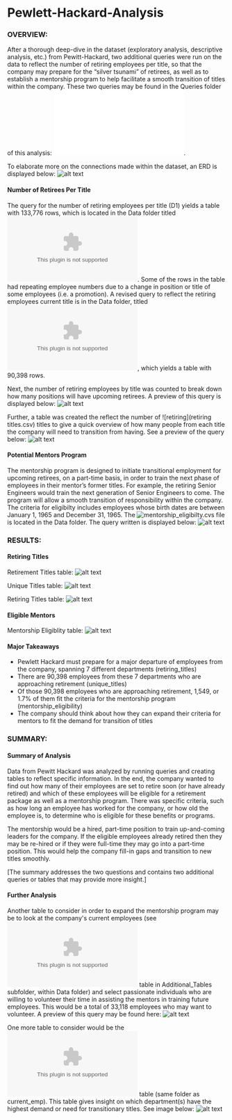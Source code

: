 # Pewlett-Hackard-Analysis

### OVERVIEW: 
After a thorough deep-dive in the dataset (exploratory analysis, descriptive analysis, etc.) from Pewitt-Hackard, two additional queries were run on the data to reflect the number of retiring employees per title, so that the company may prepare for the “silver tsunami” of retirees, as well as to establish a mentorship program to help facilitate a smooth transition of titles within the company. These two queries may be found in the Queries folder of this analysis: 
![Employee_Database_challenge.sql](Queries/Employee_Database_challenge.sql).

To elaborate more on the connections made within the dataset, an ERD is displayed below: 
![alt text](Images/EmployeeDB.png)

#### Number of Retirees Per Title
The query for the number of retiring employees per title (D1) yields a table with 133,776 rows, which is located in the Data folder titled 
![retirement_titles.csv](Data/retirement_titles.csv). Some of the rows in the table had repeating employee numbers due to a change in position or title of some employees (i.e. a promotion). A revised query to reflect the retiring employees current title is in the Data folder, titled ![unique_titles.csv](Data/unique_titles.csv), which yields a table with 90,398 rows. 

Next, the number of retiring employees by title was counted to break down how many positions will have upcoming retirees. A preview of this query is displayed below: 
![alt text](Images/retirees_per_title.png)

Further, a table was created the reflect the number of 
![retiring](retiring titles.csv) titles to give a quick overview of how many people from each title the company will need to transition from having. See a preview of the query below:
![alt text](Images/retiring_titles.png)

#### Potential Mentors Program
The mentorship program is designed to initiate transitional employment for upcoming retirees, on a part-time basis, in order to train the next phase of employees in their mentor’s former titles. For example, the retiring Senior Engineers would train the next generation of Senior Engineers to come. The program will allow a smooth transition of responsibility within the company. The criteria for eligibilty includes employees whose birth dates are between January 1, 1965 and December 31, 1965. The ![mentorship_eligibilty.cvs](Data/mentorship_eligibilty.cvs) file is located in the Data folder. The query written is displayed below:
![alt text](Images/eligible_mentors.png)

### RESULTS:
#### Retiring Titles
Retirement Titles table: 
![alt text](Images/retirement-titles-table.png)

Unique Titles table: 
![alt text](Images/unique-titles-table.png)

Retiring Titles table:
![alt text](Images/retiring-titles-table.png)

#### Eligible Mentors
Mentorship Eligiblity table:
![alt text](Images/eligible-mentors-table.png)

#### Major Takeaways
* Pewlett Hackard must prepare for a major departure of employees from the company, spanning 7 different departments (retiring_titles)
* There are 90,398 employees from these 7 departments who are approaching retirement (unique_titles)
* Of those 90,398 employees who are approaching retirement, 1,549, or 1.7% of them fit the criteria for the mentorship program (mentorship_eligibility)
* The company should think about how they can expand their criteria for mentors to fit the demand for transition of titles

### SUMMARY:
#### Summary of Analysis
Data from Pewitt Hackard was analyzed by running queries and creating tables to reflect specific information. In the end, the company wanted to find out how many of their employees are set to retire soon (or have already retired) and which of these employees will be eligible for a retirement package as well as a mentorship program. There was specific criteria, such as how long an employee has worked for the company, or how old the employee is, to determine who is eligible for these benefits or programs. 

The mentorship would be a hired, part-time position to train up-and-coming leaders for the company. If the eligible employees already retired then they may be re-hired or if they were full-time they may go into a part-time position. This would help the company fill-in gaps and transition to new titles smoothly.

[The summary addresses the two questions and contains two additional queries or tables that may provide more insight.]

#### Further Analysis
Another table to consider in order to expand the mentorship program may be to look at the company's current employees (see ![current_emp.csv](Data/Additional_Tables/current_emp.csv) table in Additional_Tables subfolder, within Data folder) and select passionate individuals who are willing to volunteer their time in assisting the mentors in training future employees. This would be a total of 33,118 employees who may want to volunteer. A preview of this query may be found here: 
![alt text](Images/current_emp.png)

One more table to consider would be the ![retirees_dept.csv](Data/Additional_Tables/retirees_dept.csv) table (same folder as current_emp). This table gives insight on which department(s) have the highest demand or need for transitionary titles. See image below: 
![alt text](Images/dept_demand.png)